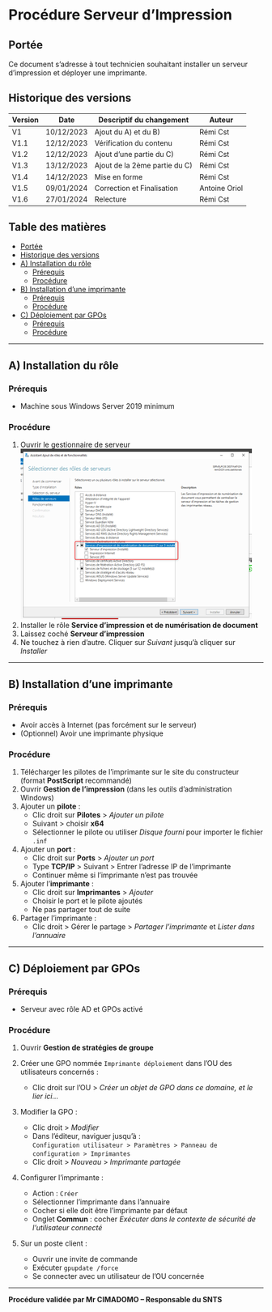 # Procédure Serveur d’Impression

## Portée

Ce document s’adresse à tout technicien souhaitant installer un serveur d’impression et déployer une imprimante.

## Historique des versions

| Version | Date        | Descriptif du changement             | Auteur         |
|---------|-------------|--------------------------------------|----------------|
| V1      | 10/12/2023  | Ajout du A) et du B)                 | Rémi Cst       |
| V1.1    | 12/12/2023  | Vérification du contenu              | Rémi Cst       |
| V1.2    | 12/12/2023  | Ajout d’une partie du C)             | Rémi Cst       |
| V1.3    | 13/12/2023  | Ajout de la 2ème partie du C)        | Rémi Cst       |
| V1.4    | 14/12/2023  | Mise en forme                        | Rémi Cst       |
| V1.5    | 09/01/2024  | Correction et Finalisation           | Antoine Oriol  |
| V1.6    | 27/01/2024  | Relecture                            | Rémi Cst       |

## Table des matières

- [Portée](#portée)
- [Historique des versions](#historique-des-versions)
- [A) Installation du rôle](#a-installation-du-rôle)
  - [Prérequis](#prérequis)
  - [Procédure](#procédure)
- [B) Installation d’une imprimante](#b-installation-dune-imprimante)
  - [Prérequis](#prérequis-1)
  - [Procédure](#procédure-1)
- [C) Déploiement par GPOs](#c-déploiement-par-gpos)
  - [Prérequis](#prérequis-2)
  - [Procédure](#procédure-2)

---

## A) Installation du rôle

### Prérequis

- Machine sous Windows Server 2019 minimum

### Procédure

1. Ouvrir le gestionnaire de serveur
![Ouverture du gestionnaire de serveur](assets/impression_gestionnaire_de_serveur.png)
3. Installer le rôle **Service d’impression et de numérisation de document**
4. Laissez coché **Serveur d’impression**
5. Ne touchez à rien d’autre. Cliquer sur *Suivant* jusqu’à cliquer sur *Installer*

---

## B) Installation d’une imprimante

### Prérequis

- Avoir accès à Internet (pas forcément sur le serveur)
- (Optionnel) Avoir une imprimante physique

### Procédure

1. Télécharger les pilotes de l’imprimante sur le site du constructeur (format **PostScript** recommandé)
2. Ouvrir **Gestion de l’impression** (dans les outils d’administration Windows)
3. Ajouter un **pilote** :
   - Clic droit sur **Pilotes** > *Ajouter un pilote*
   - Suivant > choisir **x64**
   - Sélectionner le pilote ou utiliser *Disque fourni* pour importer le fichier `.inf`
4. Ajouter un **port** :
   - Clic droit sur **Ports** > *Ajouter un port*
   - Type **TCP/IP** > Suivant > Entrer l’adresse IP de l’imprimante
   - Continuer même si l’imprimante n’est pas trouvée
5. Ajouter l’**imprimante** :
   - Clic droit sur **Imprimantes** > *Ajouter*
   - Choisir le port et le pilote ajoutés
   - Ne pas partager tout de suite
6. Partager l’imprimante :
   - Clic droit > Gérer le partage > *Partager l’imprimante* et *Lister dans l’annuaire*

---

## C) Déploiement par GPOs

### Prérequis

- Serveur avec rôle AD et GPOs activé

### Procédure

1. Ouvrir **Gestion de stratégies de groupe**
2. Créer une GPO nommée `Imprimante déploiement` dans l’OU des utilisateurs concernés :
   - Clic droit sur l’OU > *Créer un objet de GPO dans ce domaine, et le lier ici…*
3. Modifier la GPO :
   - Clic droit > *Modifier*
   - Dans l’éditeur, naviguer jusqu’à :  
     `Configuration utilisateur > Paramètres > Panneau de configuration > Imprimantes`
   - Clic droit > *Nouveau* > *Imprimante partagée*
4. Configurer l’imprimante :
   - Action : `Créer`
   - Sélectionner l’imprimante dans l’annuaire
   - Cocher si elle doit être l’imprimante par défaut
   - Onglet **Commun** : cocher *Exécuter dans le contexte de sécurité de l’utilisateur connecté*

5. Sur un poste client :
   - Ouvrir une invite de commande
   - Exécuter `gpupdate /force`
   - Se connecter avec un utilisateur de l’OU concernée

---

**Procédure validée par Mr CIMADOMO – Responsable du SNTS**
